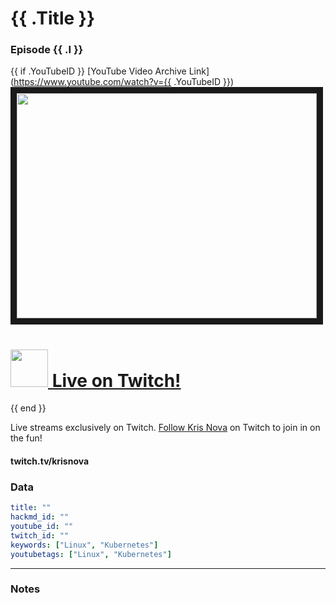 # {{ .Title }}
### Episode {{ .I }}
{{ if .YouTubeID }}
[YouTube Video Archive Link](https://www.youtube.com/watch?v={{ .YouTubeID }})
<a href="https://www.youtube.com/watch?v={{ .YouTubeID }}
" target="_blank"><img src="http://img.youtube.com/vi/{{ .YouTubeID }}/hqdefault.jpg" width="480" height="360" border="10" /></a>
# <a href="https://twitch.tv/krisnova"><img src ="https://i.imgur.com/1H8qkDT.png" width="60px"> Live on Twitch!</a> 
{{ end }}

Live streams exclusively on Twitch. [Follow Kris Nova](https://www.twitch.tv/krisnova) on Twitch to join in on the fun!


#### twitch.tv/krisnova

### Data

<!-- ============================= -->
```yaml 
title: ""
hackmd_id: ""
youtube_id: ""
twitch_id: ""
keywords: ["Linux", "Kubernetes"]
youtubetags: ["Linux", "Kubernetes"]
```
<!-- ============================= -->


<!-- ============================= -->
---
<!-- ============================= -->

### Notes

